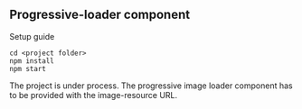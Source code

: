 ## Progressive-loader component

Setup guide
```$xslt
cd <project folder>
npm install
npm start
```

The project is under process. The progressive image loader component has to be provided with the image-resource URL.